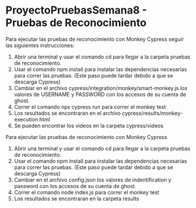 # ProyectoPruebasSemana8 - Pruebas de Reconocimiento
Para ejecutar las pruebas de reconocimiento con Monkey Cypress seguir las siguientes instrucciones:
1. Abrir una terminal y usar el comando cd para llegar a la carpeta pruebas de reconocimiento.
2. Usar el comando npm install para instalar las dependencias necesarias para correr las pruebas.
   (Este paso puede tardar debido a que se descarga Cypress)
3. Cambiar en el archivo cypress/integration/monkey/smart-monkey.js los valores de USERNAME y PASSWORD con los accesos de su cuenta de ghost.
4. Correr el comando npx cypress run para correr el monkey test
5. Los resultados se encontraran en el archivo cypress/results/monkey-execution.html
6. Se pueden encontrar los videos en la carpeta cypress/videos

Para ejecutar las pruebas de reconocimiento con Monkey Cypress 
1. Abrir una terminal y usar el comando cd para llegar a la carpeta pruebas de reconocimiento.
2. Usar el comando npm install para instalar las dependencias necesarias para correr las pruebas.
   (Este paso puede tardar debido a que se descarga Cypress)
3. Cambiar en el archivo config.json los valores de indentification y password con los accesos de su cuenta de ghost.
4. Correr el comando node index.js para correr el monkey test
5. Los resultados se encontraran en la carpeta results